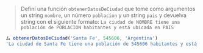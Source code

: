 > Definí una función `obtenerDatosDeCiudad` que tome como argumentos un string `nombre`, un número `poblacion` y un string `pais` y devuelva string con el siguiente formato: `La ciudad de NOMBRE tiene una población de POBLACION habitantes y está ubicada en PAIS`
>
```javascript
ム obtenerDatosDeCiudad('Santa Fe', 545606, 'Argentina') 
'La ciudad de Santa Fe tiene una población de 545606 habitantes y está ubicada en Argentina'
```